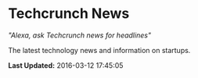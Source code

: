 # Techcrunch News
*"Alexa, ask Techcrunch news for headlines"*

The latest technology news and information on startups.

**Last Updated:** 2016-03-12 17:45:05